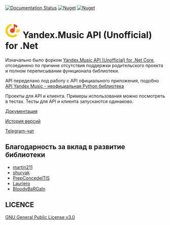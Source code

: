 [![Documentation Status](https://readthedocs.org/projects/yandexmusicapicsharp/badge/?version=latest)](https://yandexmusicapicsharp.readthedocs.io/ru/latest/?badge=latest)
[![Nuget](https://img.shields.io/nuget/v/KM.Yandex.Music.Api?label=KM.Yandex.Music.Api)](https://www.nuget.org/packages/KM.Yandex.Music.Api/)
[![Nuget](https://img.shields.io/nuget/v/KM.Yandex.Music.Client?label=KM.Yandex.Music.Client)](https://www.nuget.org/packages/KM.Yandex.Music.Client/)

# <img width="48" height="48" src="src/Resources/icon.png"> Yandex.Music API (Unofficial) for .Net

Изначально было форком [Yandex.Music API (Unofficial) for .Net Core](https://github.com/Winster332/Yandex.Music.Api), отсоединено по причине отсутствия поддержки родительского проекта и полном переписывании функционала библиотеки.

API переделано под работу с API официального приложения, подобно [API Yandex Music - неофициальная Python библиотека](https://github.com/MarshalX/yandex-music-api) 

Проекты для API и клиента. Примеры использования можно посмотреть в тестах. Тесты для API и клиента запускаются одинаково.

[Документация](https://yandexmusicapicsharp.readthedocs.io/ru/latest/index.html)

[История версий](https://github.com/K1llMan/Yandex.Music.Api/blob/master/CHANGELOG.md)

[Telegram-чат](https://t.me/yandex_music_api)

## Благодарность за вклад в развитие библиотеки

* [martin211](https://github.com/martin211)
* [shuryak](https://github.com/shuryak)
* [PrepConcedeITIS](https://github.com/PrepConcedeITIS)
* [Lauriero](https://github.com/Lauriero)
* [BloodyBaRGaIn](https://github.com/BloodyBaRGaIn)

## LICENCE
[GNU General Public License v3.0](https://github.com/K1llMan/Yandex.Music.Api/blob/master/LICENSE)
